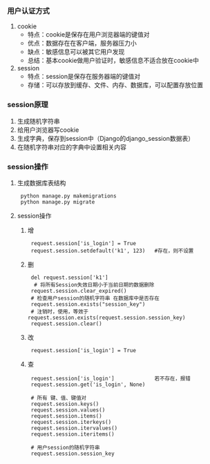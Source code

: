 ### 用户认证方式 ###
1. cookie
	- 特点：cookie是保存在用户浏览器端的键值对
	- 优点：数据存在在客户端，服务器压力小
	- 缺点：敏感信息可以被其它用户发现
	- 总结：基本cookie做用户验证时，敏感信息不适合放在cookie中
2. session
	- 特点：session是保存在服务器端的键值对
	- 存储：可以存放到缓存、文件、内存、数据库，可以配置存放位置

### session原理 ###
1. 生成随机字符串
2. 给用户浏览器写cookie
3. 生成字典，保存到session中（Django的django_session数据表）
4. 在随机字符串对应的字典中设置相关内容

### session操作 ###
1. 生成数据库表结构

		python manage.py makemigrations
		python manage.py migrate

2. session操作
	1. 增

			request.session['is_login'] = True
			request.session.setdefault('k1', 123)	#存在，则不设置
	2. 删

			del request.session['k1']
			 # 将所有Session失效日期小于当前日期的数据删除
	        request.session.clear_expired()
			# 检查用户session的随机字符串 在数据库中是否存在
	        request.session.exists("session_key")
			# 注销时，使用，等效于request.session.exists(request.session.session_key)
			request.session.clear()
		
	3. 改

			request.session['is_login'] = True
	4. 查

			request.session['is_login']				若不存在，报错
			request.session.get('is_login', None)
		
			# 所有 键、值、键值对
		    request.session.keys()
		    request.session.values()
		    request.session.items()
		    request.session.iterkeys()
		    request.session.itervalues()
		    request.session.iteritems()
		
			# 用户session的随机字符串
		    request.session.session_key
 
       
 
        
 
  

